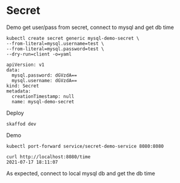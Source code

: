 # Secret
Demo get user/pass from secret, connect to mysql and get db time


    kubectl create secret generic mysql-demo-secret \
    --from-literal=mysql.username=test \
    --from-literal=mysql.password=test \
    --dry-run=client -o=yaml
    
    apiVersion: v1
    data:
      mysql.password: dGVzdA==
      mysql.username: dGVzdA==
    kind: Secret
    metadata:
      creationTimestamp: null
      name: mysql-demo-secret

Deploy

    skaffod dev
    

Demo

    kubectl port-forward service/secret-demo-service 8080:8080
    
    curl http://localhost:8080/time
    2021-07-17 18:11:07

As expected, connect to local mysql db and get the db time